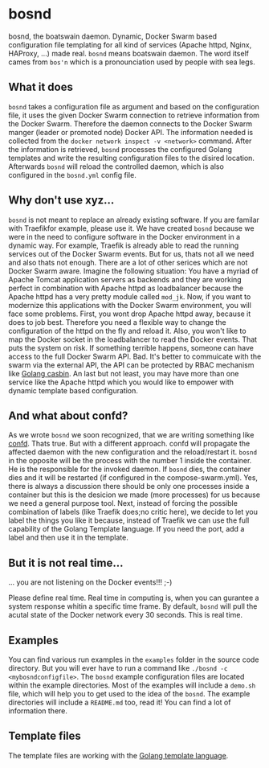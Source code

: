 # bosnd

bosnd, the boatswain daemon. Dynamic, Docker Swarm based configuration file templating for all kind of services (Apache httpd, Nginx, HAProxy, ...) made real. ```bosnd``` means boatswain daemon. The word itself cames from ```bos'n``` which is a pronounciation used by people with sea legs.

## What it does

```bosnd``` takes a configuration file as argument and based on the configuration file, it uses the given Docker Swarm connection to retrieve information from the Docker Swarm. Therefore the daemon connects to the Docker Swarm manger (leader or promoted node) Docker API. The information needed is collected from the ```docker network inspect -v <network>``` command. After the information is retrieved, ```bosnd``` processes the configured Golang templates and write the resulting configuration files to the disired location. Afterwards ```bosnd``` will reload the controlled daemon, which is also configured in the ```bosnd.yml``` config file.

## Why don't use xyz...

```bosnd``` is not meant to replace an already existing software. If you are familar with Traefikfor example, please use it. We have created ```bosnd``` because we were in the need to configure software in the Docker environment in a dynamic way. For example, Traefik is already able to read the running services out of the Docker Swarm events. But for us, thats not all we need and also thats not enough. There are a lot of other serices which are not Docker Swarm aware. Imagine the following situation: You have a myriad of Apache Tomcat application servers as backends and they are working perfect in combination with Apache httpd as loadbalancer because the Apache httpd has a very pretty module called ```mod_jk```. Now, if you want to modernize this applications with the Docker Swarm environment, you will face some problems. First, you wont drop Apache httpd away, because it does to job best. Therefore you need a flexible way to change the configuration of the httpd on the fly and reload it. Also, you won't like to map the Docker socket in the loadbalancer to read the Docker events. That puts the system on risk. If something terrible happens, someone can have access to the full Docker Swarm API. Bad. It's better to commuicate with the swarm via the external API, the API can be protected by RBAC mechanism like [Golang casbin](https://github.com/casbin/casbin-authz-plugin). An last but not least, you may have more than one service like the Apache httpd which you would like to empower with dynamic template based configuration.

## And what about confd?

As we wrote ```bosnd``` we soon recognized, that we are writing something like [confd](https://github.com/kelseyhightower/confd). Thats true. But with a different approach. confd will propagate the affected daemon with the new configuration and the reload/restart it. ```bosnd``` in the opposite will be the process with the number 1 inside the container. He is the responsible for the invoked daemon. If ```bosnd``` dies, the container dies and it will be restarted (if configured in the compose-swarm.yml). Yes, there is always a discussion there should be only one processes inside a container but this is the desicion we made (more processes) for us because we need a general purpose tool. Next, instead of forcing the possible combination of labels (like Traefik does;no critic here), we decide to let you label the things you like it because, instead of Traefik we can use the full capability of the Golang Template language. If you need the port, add a label and then use it in the template.

## But it is not real time...

... you are not listening on the Docker events!!! ;-)

Please define real time. Real time in computing is, when you can gurantee a system response whitin a specific time frame. By default, ```bosnd``` will pull the acutal state of the Docker network every 30 seconds. This is real time.

## Examples

You can find various run examples in the ```examples``` folder in the source code directory. But you will ever have to run a command like ```./bosnd -c <mybosndconfigfile>```. The ```bosnd``` example configuration files are located within the example directories. Most of the examples will include a ```demo.sh``` file, which will help you to get used to the idea of the ```bosnd```. The example directories will include a ```README.md``` too, read it! You can find a lot of information there.

## Template files
The template files are working with the [Golang template language](https://golang.org/pkg/text/template/).